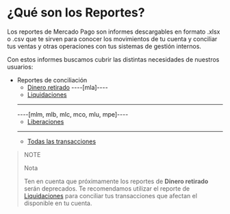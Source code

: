 # ¿Qué son los Reportes?

Los reportes de Mercado Pago son informes descargables en formato .xlsx o .csv que te sirven para conocer los movimientos de tu cuenta y conciliar tus ventas y otras operaciones con tus sistemas de gestión internos.

Con estos informes buscamos cubrir las distintas necesidades de nuestros usuarios:

* Reportes de conciliación
   + [Dinero retirado](https://www.mercadopago[FAKER][URL][DOMAIN]/developers/es/guides/manage-account/reports/available-money/introduction)
        ----[mla]----
    + [Liquidaciones](https://www.mercadopago[FAKER][URL][DOMAIN]/developers/es/guides/manage-account/reports/released-money/introduction)
    ------------
    ----[mlm, mlb, mlc, mco, mlu, mpe]----
    + [Liberaciones](https://www.mercadopago[FAKER][URL][DOMAIN]/developers/es/guides/manage-account/reports/released-money/introduction)
    ------------
    + [Todas las transacciones](https://www.mercadopago[FAKER][URL][DOMAIN]/developers/es/guides/manage-account/reports/account-money/introduction)

> NOTE
> 
> Nota
> 
> Ten en cuenta que próximamente los reportes de **Dinero retirado** serán deprecados. Te recomendamos utilizar el reporte de [Liquidaciones](https://www.mercadopago.com.ar/developers/es/guides/manage-account/reports/released-money/introduction) para conciliar tus transacciones que afectan el disponible en tu cuenta.